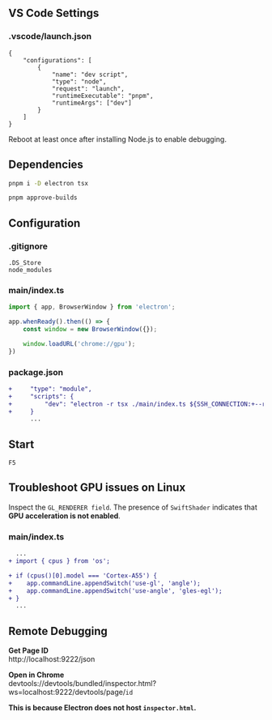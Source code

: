 ## VS Code Settings

### .vscode/launch.json

```jsonc
{
    "configurations": [
        {
            "name": "dev script",
            "type": "node",
            "request": "launch",
            "runtimeExecutable": "pnpm",
            "runtimeArgs": ["dev"]
        }
    ]
}

```

Reboot at least once after installing Node.js to enable debugging.

## Dependencies

```bash
pnpm i -D electron tsx

pnpm approve-builds
```

## Configuration

### .gitignore

```glob
.DS_Store
node_modules

```

### main/index.ts

```typescript
import { app, BrowserWindow } from 'electron';

app.whenReady().then(() => {
    const window = new BrowserWindow({});

    window.loadURL('chrome://gpu');
})

```

### package.json

```diff
+     "type": "module",
+     "scripts": {
+         "dev": "electron -r tsx ./main/index.ts ${SSH_CONNECTION:+--remote-debugging-port=9222 --remote-allow-origins=devtools://devtools}"
+     }
      ...

```

## Start

``F5``

## Troubleshoot GPU issues on Linux

Inspect the `GL_RENDERER field`. The presence of `SwiftShader` indicates that **GPU acceleration is not enabled**.

### main/index.ts

```diff
  ...
+ import { cpus } from 'os';

+ if (cpus()[0].model === 'Cortex-A55') {
+    app.commandLine.appendSwitch('use-gl', 'angle');
+    app.commandLine.appendSwitch('use-angle', 'gles-egl');
+ }
  ...

```

## Remote Debugging

**Get Page ID**  
http://localhost:9222/json

**Open in Chrome**  
devtools://devtools/bundled/inspector.html?ws=localhost:9222/devtools/page/`id`

**This is because Electron does not host `inspector.html`.**
